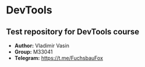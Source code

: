 # DevTools
## Test repository for DevTools course
* **Author:** Vladimir Vasin
* **Group:** M33041
* **Telegram:** <https://t.me/FuchsbauFox> 
